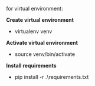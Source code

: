 for virtual environment:

**Create virtual environment**
  * virtualenv venv

**Activate virtual environment**
  * source venv/bin/activate

**Install requirements**
  * pip install -r .\requirements.txt
